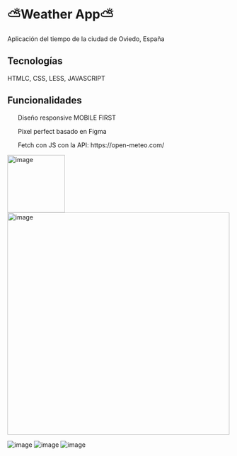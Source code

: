 # ⛅Weather App⛅

Aplicación del tiempo de la ciudad de Oviedo, España

<h2>Tecnologías</h2>

HTMLC, CSS, LESS, JAVASCRIPT

<H2>Funcionalidades</H2>
  <ul>Diseño responsive MOBILE FIRST</ul>
  <ul>Pixel perfect basado en Figma</ul>
  <ul>Fetch con JS con la API: https://open-meteo.com/</ul>


<img width="130" alt="image" src="https://github.com/user-attachments/assets/13ad3aaa-0b13-42f0-913a-748c5df6f649" />
<img width="502" alt="image" src="https://github.com/user-attachments/assets/fd5ed569-1b4b-46c2-a8d6-303d17e4dadc" />

![image](https://github.com/user-attachments/assets/daeee67e-34d3-46ec-9acd-fdf67d103aeb)
![image](https://github.com/user-attachments/assets/d1be8850-bf08-4ccd-8ded-ec94c862f7d9)
![image](https://github.com/user-attachments/assets/6050b615-b412-4b1b-9030-5e558e0247e1)








